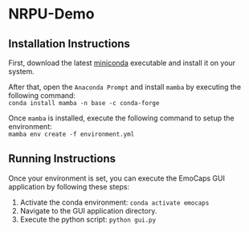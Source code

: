 # NRPU-Demo

## Installation Instructions

First, download the latest [miniconda](https://docs.conda.io/en/latest/miniconda.html) executable and install it on your system.

After that, open the `Anaconda Prompt` and install `mamba` by executing the following command:  
`conda install mamba -n base -c conda-forge`

Once `mamba` is installed, execute the following command to setup the environment:  
`mamba env create -f environment.yml`

## Running Instructions

Once your environment is set, you can execute the EmoCaps GUI application by following these steps:

1. Activate the conda environment: `conda activate emocaps`
2. Navigate to the GUI application directory.
3. Execute the python script: `python gui.py`

